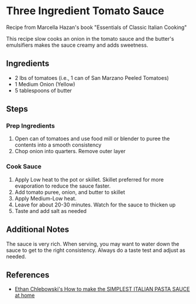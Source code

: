 Three Ingredient Tomato Sauce
======
Recipe from Marcella Hazan's book "Essentials of Classic Italian Cooking"

This recipe slow cooks an onion in the tomato sauce and the butter's emulsifiers makes the sauce
creamy and adds sweetness.

## Ingredients
* 2 lbs of tomatoes (i.e., 1 can of San Marzano Peeled Tomatoes)
* 1 Medium Onion (Yellow)
* 5 tablespoons of butter

## Steps
### Prep Ingredients
1. Open can of tomatoes and use food mill or blender to puree the contents into a smooth consistency
1. Chop onion into quarters. Remove outer layer
### Cook Sauce
1. Apply Low heat to the pot or skillet. Skillet preferred for more evaporation to reduce the sauce faster.
1. Add tomato puree, onion, and butter to skillet
1. Apply Medium-Low heat.
1. Leave for about 20-30 minutes. Watch for the sauce to thicken up
1. Taste and add salt as needed

## Additional Notes
The sauce is very rich. When serving, you may want to water down the sauce to get to the right consistency.
Always do a taste test and adjust as needed.

## References
* [Ethan Chlebowski's How to make the SIMPLEST ITALIAN PASTA SAUCE at home](https://www.youtube.com/watch?v=GUKK8mKPcMY)